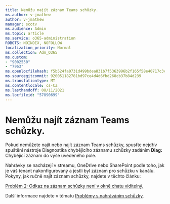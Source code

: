```yaml
---
title: Nemůžu najít záznam Teams schůzky.
ms.author: v-jmathew
author: v-jmathew
manager: scotv
ms.audience: Admin
ms.topic: article
ms.service: o365-administration
ROBOTS: NOINDEX, NOFOLLOW
localization_priority: Normal
ms.collection: Adm_O365
ms.custom:
- "9002530"
- "7963"
ms.openlocfilehash: f5b524fa0731d499bdea831b7f5363996b2f165f58e40717c3ca8a22dc264397
ms.sourcegitcommit: 920051182781bd97ce4d4d6fbd268cb37b84d239
ms.translationtype: MT
ms.contentlocale: cs-CZ
ms.lasthandoff: 08/11/2021
ms.locfileid: "57890699"
---
```

# <a name="cant-find-the-teams-meeting-recording"></a>Nemůžu najít záznam Teams schůzky.

Pokud nemůžete najít nebo najít záznam Teams schůzky, spusťte nejdřív spuštění nástroje Diagnostika chybějícího záznamu schůzky zadáním **Diag:** Chybějící záznam do výše uvedeného pole. 

Nahrávky se nacházejí v streamu, OneDrive nebo SharePoint podle toho, jak je váš tenant nakonfigurovaný a jestli byl záznam pro schůzku v kanálu. Pokyny, jak ručně najít záznam schůzky, najdete v těchto článku: 

[Problém 2: Odkaz na záznam schůzky není v okně chatu viditelný.](https://docs.microsoft.com/microsoftteams/troubleshoot/meetings/troubleshoot-meeting-recording-issues#issue-2-the-meeting-recording-link-isnt-visible-in-a-chat-window)

Další informace najdete v tématu [Problémy s nahráváním schůzky](https://docs.microsoft.com/microsoftteams/troubleshoot/meetings/troubleshoot-meeting-recording-issues).
